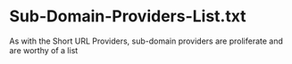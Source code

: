 # Sub-Domain-Providers-List.txt
As with the Short URL Providers, sub-domain providers are proliferate and are worthy of a list
